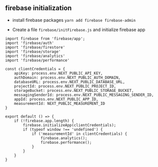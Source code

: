 ## firebase initialization

- install firebase packages
`yarn add firebase firebase-admin`

- Create a file `firebase/initFirebase.js` and initialize firebase app
```
import firebase from 'firebase/app';
import 'firebase/auth'
import 'firebase/firestore'
import 'firebase/storage'
import 'firebase/analytics'
import 'firebase/performance'

const clientCredentials = {
    apiKey: process.env.NEXT_PUBLIC_API_KEY,
    authDomain: process.env.NEXT_PUBLIC_AUTH_DOMAIN,
    databaseURL: process.env.NEXT_PUBLIC_DATABASE_URL,
    projectId: process.env.NEXT_PUBLIC_PROJECT_ID,
    storageBucket: process.env.NEXT_PUBLIC_STORAGE_BUCKET,
    messagingSenderId: process.env.NEXT_PUBLIC_MESSAGING_SENDER_ID,
    appId: process.env.NEXT_PUBLIC_APP_ID,
    measurementId: NEXT_PUBLIC_MEASUREMENT_ID
}

export default () => {
    if (!firebase.app.length) {
        firebase.initializeApp(clientCredentials);
        if (typeof window !== 'undefined') {
            if ('measurementId' in clientCredentials) {
                firebase.analytics();
                firebase.performance();
            }
        }
    }
}
```